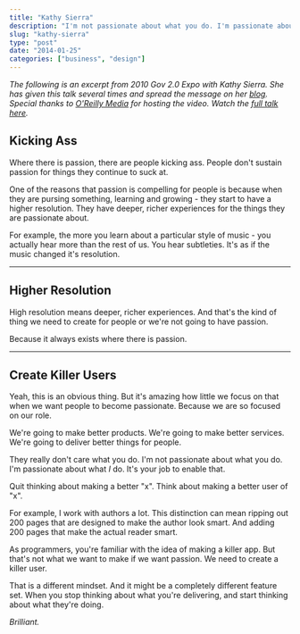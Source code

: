 ```yaml
---
title: "Kathy Sierra"
description: "I'm not passionate about what you do. I'm passionate about what I do. It's your job to enable that."
slug: "kathy-sierra"  
type: "post"
date: "2014-01-25"
categories: ["business", "design"]
---
```


*The following is an excerpt from 2010 Gov 2.0 Expo with Kathy Sierra. She has given this talk several times and spread the message on her [blog](http://headrush.typepad.com/). Special thanks to [O'Reilly Media](https://www.youtube.com/user/OreillyMedia) for hosting the video. Watch the [full talk here](https://www.youtube.com/watch?v=aM55NiXSOPs).* 

## Kicking Ass

Where there is passion, there are people kicking ass. People don't sustain passion for things they continue to suck at. 

One of the reasons that passion is compelling for people is because when they are pursing something, learning and growing - they start to have a higher resolution. They have deeper, richer experiences for the things they are passionate about. 

For example, the more you learn about a particular style of music - you actually hear more than the rest of us. You hear subtleties. It's as if the music changed it's resolution. 

* * * 

## Higher Resolution 

High resolution means deeper, richer experiences. And that's the kind of thing we need to create for people or we're not going to have passion. 

Because it always exists where there is passion. 

* * * 

## Create Killer Users

Yeah, this is an obvious thing. But it's amazing how little we focus on that when we want people to become passionate. Because we are so focused on our role. 

We're going to make better products. We're going to make better services. We're going to deliver better things for people.  

They really don't care what you do. I'm not passionate about what you do. I'm passionate about what *I* do. It's your job to enable that. 

Quit thinking about making a better "x". Think about making a better user of "x". 

For example, I work with authors a lot. This distinction can mean ripping out 200 pages that are designed to make the author look smart. And adding 200 pages that make the actual reader smart. 

As programmers, you're familiar with the idea of making a killer app. But that's not what we want to make if we want passion. We need to create a killer user. 

That is a different mindset. And it might be a completely different feature set. When you stop thinking about what you're delivering, and start thinking about what they're doing. 

*Brilliant.*









